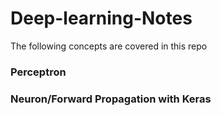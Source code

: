 # Deep-learning-Notes
The following concepts are covered in this repo
### Perceptron 
### Neuron/Forward Propagation with Keras
